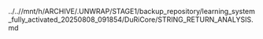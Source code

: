 ../..//mnt/h/ARCHIVE/.UNWRAP/STAGE1/backup_repository/learning_system_fully_activated_20250808_091854/DuRiCore/STRING_RETURN_ANALYSIS.md